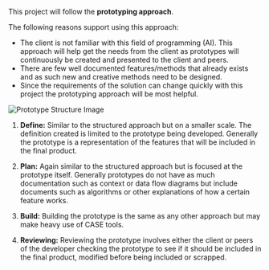 This project will follow the **prototyping approach**.

The following reasons support using this approach:
- The client is not familiar with this field of programming (AI). This approach will help get the needs from the client as prototypes will continuously be created and presented to the client and peers. 
- There are few well documented features/methods that already exists and as such new and creative methods need to be designed.
- Since the requirements of the solution can change quickly with this project the prototyping approach will be most helpful.

![Prototype Structure Image](https://docs.google.com/drawings/d/15VPIedqEryApf-IbOgUdR9s9qMxKYcCXiFGbAE0i_GI/pub?w=640&h=439)

1. **Define:** Similar to the structured approach but on a smaller scale.
The definition created is limited to the prototype being developed.
Generally the prototype is a representation of the features that will be included in the final product.
 
1. **Plan:** Again similar to the structured approach but is focused at the prototype itself.
Generally prototypes do not have as much documentation such as context or data flow diagrams but
include documents such as algorithms or other explanations of how a certain feature works.

1. **Build:** Building the prototype is the same as any other approach but may make heavy use of CASE tools.

1. **Reviewing:** Reviewing the prototype involves either the client or peers of the developer
checking the prototype to see if it should be included in the final product, modified before being
included or scrapped. 